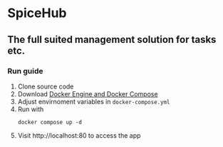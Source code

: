 # SpiceHub
## The full suited management solution for tasks etc.

### Run guide
1. Clone source code
2. Download [Docker Engine and Docker Compose](https://www.docker.com)
3. Adjust envirnoment variables in `docker-compose.yml`
4. Run with
    ```
    docker compose up -d
    ```
5. Visit http://localhost:80 to access the app
